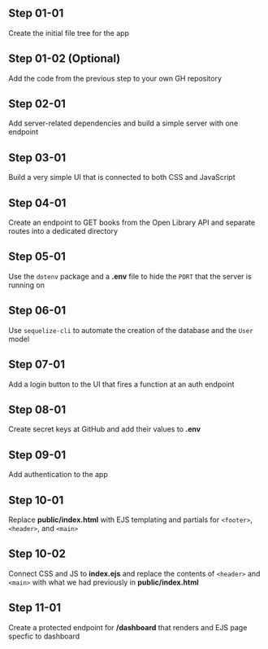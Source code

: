 ## Step 01-01
Create the initial file tree for the app

## Step 01-02 (Optional)
Add the code from the previous step to your own GH repository

## Step 02-01
Add server-related dependencies and build a simple server with one endpoint

## Step 03-01
Build a very simple UI that is connected to both CSS and JavaScript

## Step 04-01
Create an endpoint to GET books from the Open Library API and separate routes into a dedicated directory

## Step 05-01
Use the `dotenv` package and a **.env** file to hide the `PORT` that the server is running on

## Step 06-01
Use `sequelize-cli` to automate the creation of the database and the `User` model

## Step 07-01
Add a login button to the UI that fires a function at an auth endpoint

## Step 08-01
Create secret keys at GitHub and add their values to **.env**

## Step 09-01
Add authentication to the app

## Step 10-01
Replace **public/index.html** with EJS templating and partials for `<footer>`, `<header>`, and `<main>`

## Step 10-02
Connect CSS and JS to **index.ejs** and replace the contents of `<header>` and `<main>` with what we had previously in **public/index.html**

## Step 11-01
Create a protected endpoint for **/dashboard** that renders and EJS page specfic to dashboard

